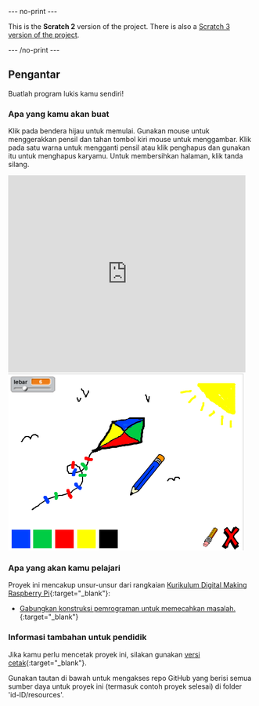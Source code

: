 --- no-print ---

This is the **Scratch 2** version of the project. There is also a [Scratch 3 version of the project](https://projects.raspberrypi.org/id-ID/projects/paint-box).

--- /no-print ---

## Pengantar

Buatlah program lukis kamu sendiri!

### Apa yang kamu akan buat

Klik pada bendera hijau untuk memulai. Gunakan mouse untuk menggerakkan pensil dan tahan tombol kiri mouse untuk menggambar. Klik pada satu warna untuk mengganti pensil atau klik penghapus dan gunakan itu untuk menghapus karyamu. Untuk membersihkan halaman, klik tanda silang.

<div class="scratch-preview">
  <iframe allowtransparency="true" width="485" height="402" src="https://scratch.mit.edu/projects/embed/249785329/?autostart=false" frameborder="0"></iframe>
  <img src="images/paint-final.png">
</div>

### Apa yang akan kamu pelajari

Proyek ini mencakup unsur-unsur dari rangkaian [Kurikulum Digital Making Raspberry Pi](http://rpf.io/curriculum){:target="_blank"}:

+ [Gabungkan konstruksi pemrograman untuk memecahkan masalah.](https://www.raspberrypi.org/curriculum/programming/builder){:target="_blank"}

### Informasi tambahan untuk pendidik

Jika kamu perlu mencetak proyek ini, silakan gunakan [versi cetak](https://projects.raspberrypi.org/id-ID/projects/paint-box-scratch2/print){:target="_blank"}.

Gunakan tautan di bawah untuk mengakses repo GitHub yang berisi semua sumber daya untuk proyek ini (termasuk contoh proyek selesai) di folder 'id-ID/resources'.